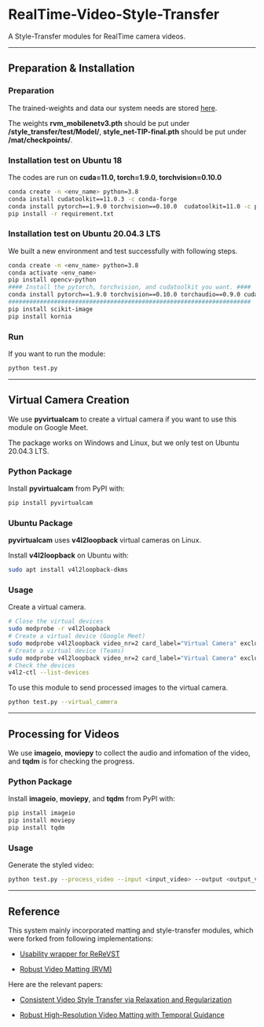 # RealTime-Video-Style-Transfer

A Style-Transfer modules for RealTime camera videos.

---
## Preparation & Installation 

### Preparation
The trained-weights and data our system needs are stored [here](https://drive.google.com/drive/folders/1ZGiSLfpzYJQ050VhV8kYr7nuAatot-Rj?usp=sharing). 

The weights **rvm_mobilenetv3.pth** should be put under **/style_transfer/test/Model/**, **style_net-TIP-final.pth** should be put under **/mat/checkpoints/**.
### Installation test on Ubuntu 18
The codes are run on **cuda=11.0, torch=1.9.0, torchvision=0.10.0**
```sh
conda create -n <env_name> python=3.8
conda install cudatoolkit==11.0.3 -c conda-forge
conda install pytorch==1.9.0 torchvision==0.10.0  cudatoolkit=11.0 -c pytorch -c conda-forge
pip install -r requirement.txt
```  

### Installation test on Ubuntu 20.04.3 LTS
We built a new environment and test successfully with following steps.
```sh
conda create -n <env_name> python=3.8
conda activate <env_name>
pip install opencv-python
#### Install the pytorch, torchvision, and cudatoolkit you want. ####
conda install pytorch==1.9.0 torchvision==0.10.0 torchaudio==0.9.0 cudatoolkit=10.2 -c pytorch
#####################################################################
pip install scikit-image
pip install kornia
```
### Run
If you want to run the module:
```sh
python test.py
```
---

## Virtual Camera Creation

We use **pyvirtualcam** to create a virtual camera if you want to use this module on Google Meet. 

The package works on Windows and Linux, but we only test on Ubuntu 20.04.3 LTS.

### Python Package

Install **pyvirtualcam** from PyPI with:
```sh
pip install pyvirtualcam
```

### Ubuntu Package

**pyvirtualcam** uses **v4l2loopback** virtual cameras on Linux.

Install **v4l2loopback** on Ubuntu with:
```sh
sudo apt install v4l2loopback-dkms
```

### Usage
Create a virtual camera.
```sh
# Close the virtual devices
sudo modprobe -r v4l2loopback
# Create a virtual device (Google Meet)
sudo modprobe v4l2loopback video_nr=2 card_label="Virtual Camera" exclusive_caps=1
# Create a virtual device (Teams)
sudo modprobe v4l2loopback video_nr=2 card_label="Virtual Camera" exclusive_caps=0
# Check the devices
v4l2-ctl --list-devices
```
To use this module to send processed images to the virtual camera.
```sh
python test.py --virtual_camera
```
---

## Processing for Videos

We use **imageio**, **moviepy** to collect the audio and infomation of the video, and **tqdm** is for checking the progress. 
### Python Package

Install **imageio**, **moviepy**, and **tqdm** from PyPI with:
```sh
pip install imageio
pip install moviepy
pip install tqdm
```
### Usage
Generate the styled video:
```sh
python test.py --process_video --input <input_video> --output <output_video>
```
---

## Reference
This system mainly incorporated matting and style-transfer modules, which were forked from following implementations:

- [Usability wrapper for ReReVST](https://github.com/petteriTeikari/ReReVST-UX-Wrapper)

- [Robust Video Matting (RVM)](https://github.com/PeterL1n/RobustVideoMatting)

Here are the relevant papers:

- [Consistent Video Style Transfer via Relaxation and Regularization](https://daooshee.github.io/ReReVST/)

- [Robust High-Resolution Video Matting with Temporal Guidance](https://peterl1n.github.io/RobustVideoMatting/) 